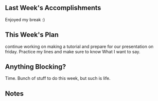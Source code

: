 
## Last Week's Accomplishments

Enjoyed my break :)


## This Week's Plan
continue working on making a tutorial and prepare for our presentation on friday. Practice my lines and make sure to know What I want to say.


## Anything Blocking?
Time. Bunch of stuff to do this week, but such is life.

## Notes
